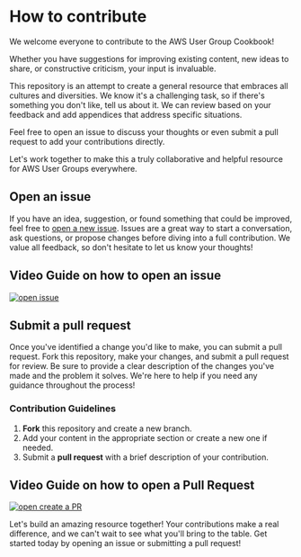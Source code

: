 # How to contribute

We welcome everyone to contribute to the AWS User Group Cookbook!

Whether you have suggestions for improving existing content, new ideas to share, or constructive criticism, your input is invaluable.

This repository is an attempt to create a general resource that embraces all cultures and diversities. We know it's a challenging task, so if there's something you don't like, tell us about it. We can review based on your feedback and add appendices that address specific situations.

Feel free to open an issue to discuss your thoughts or even submit a pull request to add your contributions directly.

Let's work together to make this a truly collaborative and helpful resource for AWS User Groups everywhere.

## Open an issue

If you have an idea, suggestion, or found something that could be improved, feel free to [open a new issue](https://github.com/global-aws-community/aws-ug-cookbook/issues/new). Issues are a great way to start a conversation, ask questions, or propose changes before diving into a full contribution. We value all feedback, so don't hesitate to let us know your thoughts!

## Video Guide on how to open an issue

[![open issue](https://github.com/user-attachments/assets/70828705-8160-4df9-b829-581b0a56b7b0)](https://youtu.be/Lqv_B66xrqw?si=uN104tOAzAtdUQ29)

## Submit a pull request

Once you've identified a change you'd like to make, you can submit a pull request. Fork this repository, make your changes, and submit a pull request for review. Be sure to provide a clear description of the changes you've made and the problem it solves. We're here to help if you need any guidance throughout the process!

### Contribution Guidelines
1. **Fork** this repository and create a new branch.
2. Add your content in the appropriate section or create a new one if needed.
3. Submit a **pull request** with a brief description of your contribution.

## Video Guide on how to open a Pull Request

[![open create a PR](https://github.com/user-attachments/assets/3f942c85-95a8-4d6a-b595-cc932384175f)](https://youtu.be/Lqv_B66xrqw?si=uN104tOAzAtdUQ29&t=187)



Let's build an amazing resource together! Your contributions make a real difference, and we can't wait to see what you'll bring to the table. Get started today by opening an issue or submitting a pull request!
